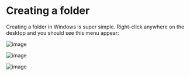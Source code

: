# Creating a folder

Creating a folder in Windows is super simple. Right-click anywhere on the desktop and you should see this menu appear:

![image](https://github.com/JTCyberTech/Cybersecurity-Home-Labs/assets/46698661/4bbb3886-d5a9-47f6-ae6c-0c65aaa5d705)

![image](https://github.com/JTCyberTech/Cybersecurity-Home-Labs/assets/46698661/a5e73ade-ded4-4072-a72d-198a33a2ca55)

![image](https://github.com/JTCyberTech/Cybersecurity-Home-Labs/assets/46698661/2b49318c-f2cd-4687-b94d-cbf897377ba8)

